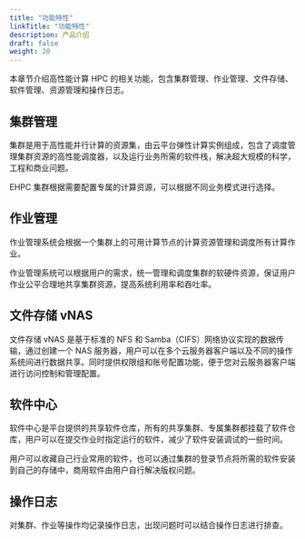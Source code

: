 ```yaml
---
title: "功能特性"
linkTitle: "功能特性"
description: 产品介绍
draft: false
weight: 20
---
```


本章节介绍高性能计算 HPC 的相关功能，包含集群管理、作业管理、文件存储、软件管理、资源管理和操作日志。

## 集群管理

集群是用于高性能并行计算的资源集，由云平台弹性计算实例组成，包含了调度管理集群资源的高性能调度器，以及运行业务所需的软件栈，解决超大规模的科学，工程和商业问题。

EHPC 集群根据需要配置专属的计算资源，可以根据不同业务模式进行选择。

## 作业管理

作业管理系统会根据一个集群上的可用计算节点的计算资源管理和调度所有计算作业。

作业管理系统可以根据用户的需求，统一管理和调度集群的软硬件资源，保证用户作业公平合理地共享集群资源，提高系统利用率和吞吐率。

## 文件存储 vNAS

文件存储 vNAS 是基于标准的 NFS 和 Samba（CIFS）网络协议实现的数据传输，通过创建一个 NAS 服务器，用户可以在多个云服务器客户端以及不同的操作系统间进行数据共享。同时提供权限组和账号配置功能，便于您对云服务器客户端进行访问控制和管理配置。

## 软件中心

软件中心是平台提供的共享软件仓库，所有的共享集群、专属集群都挂载了软件仓库，用户可以在提交作业时指定运行的软件，减少了软件安装调试的一些时间。

用户可以收藏自己行业常用的软件，也可以通过集群的登录节点将所需的软件安装到自己的存储中，商用软件由用户自行解决版权问题。

## 操作日志

对集群、作业等操作均记录操作日志，出现问题时可以结合操作日志进行排查。



